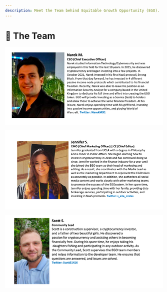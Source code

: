 ```yaml
---
description: Meet the Team behind Equitable Growth Opportunity (EGO).
---
```


# 👥 The Team

![](<../.gitbook/assets/Screen Shot 2022-03-07 at 12.43.56 PM.png>)

![](<../.gitbook/assets/Screen Shot 2022-03-07 at 12.10.44 PM.png>)

![](<../.gitbook/assets/Screen Shot 2022-03-07 at 12.13.01 PM.png>)
